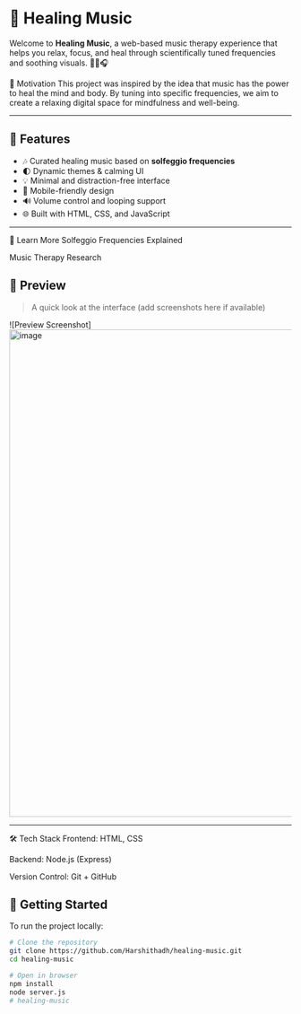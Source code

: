 # 🎵 Healing Music

Welcome to **Healing Music**, a web-based music therapy experience that helps you relax, focus, and heal through scientifically tuned frequencies and soothing visuals. 🧘‍♀️🎧

💖 Motivation
This project was inspired by the idea that music has the power to heal the mind and body. By tuning into specific frequencies, we aim to create a relaxing digital space for mindfulness and well-being.

---

## 🌟 Features

- 🎶 Curated healing music based on **solfeggio frequencies**
- 🌓 Dynamic themes & calming UI
- 💡 Minimal and distraction-free interface
- 📱 Mobile-friendly design
- 🔊 Volume control and looping support
- 🌐 Built with HTML, CSS, and JavaScript

---

🧠 Learn More
Solfeggio Frequencies Explained

Music Therapy Research

## 📸 Preview

> A quick look at the interface (add screenshots here if available)

![Preview Screenshot]<img width="1903" height="869" alt="image" src="https://github.com/user-attachments/assets/7885cb97-b6a5-41a7-a5c0-978af7420ecb" />


---
🛠️ Tech Stack
Frontend: HTML, CSS

Backend: Node.js (Express)

Version Control: Git + GitHub

## 🚀 Getting Started

To run the project locally:

```bash
# Clone the repository
git clone https://github.com/Harshithadh/healing-music.git
cd healing-music

# Open in browser
npm install
node server.js
# healing-music

